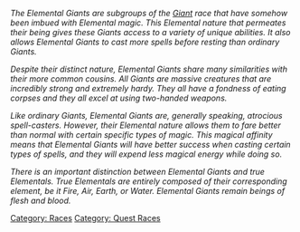 *The Elemental Giants are subgroups of the [Giant](Giants.md "wikilink")
race that have somehow been imbued with Elemental magic. This Elemental
nature that permeates their being gives these Giants access to a variety
of unique abilities. It also allows Elemental Giants to cast more spells
before resting than ordinary Giants.*

*Despite their distinct nature, Elemental Giants share many similarities
with their more common cousins. All Giants are massive creatures that
are incredibly strong and extremely hardy. They all have a fondness of
eating corpses and they all excel at using two-handed weapons.*

*Like ordinary Giants, Elemental Giants are, generally speaking,
atrocious spell-casters. However, their Elemental nature allows them to
fare better than normal with certain specific types of magic. This
magical affinity means that Elemental Giants will have better success
when casting certain types of spells, and they will expend less magical
energy while doing so.*

*There is an important distinction between Elemental Giants and true
Elementals. True Elementals are entirely composed of their corresponding
element, be it Fire, Air, Earth, or Water. Elemental Giants remain
beings of flesh and blood.*

[Category: Races](Category:_Races "wikilink") [Category: Quest
Races](Category:_Quest_Races "wikilink")
